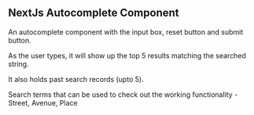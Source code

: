 
## NextJs Autocomplete Component

An autocomplete component with the input box, reset button and submit button.

As the user types, it will show up the top 5 results matching the searched string.

It also holds past search records (upto 5).

Search terms that can be used to check out the working functionality - Street, Avenue, Place

